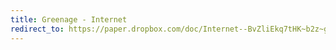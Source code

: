 ```yaml
---
title: Greenage - Internet
redirect_to: https://paper.dropbox.com/doc/Internet--BvZliEkq7tHK~b2z~gA5a9O4AQ-Q0FVSB8Mo9T5nVjsxXdXU
---
```


